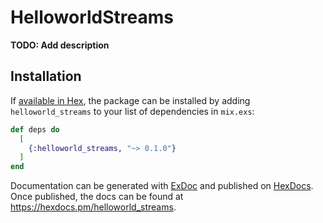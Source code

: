 # HelloworldStreams

**TODO: Add description**

## Installation

If [available in Hex](https://hex.pm/docs/publish), the package can be installed
by adding `helloworld_streams` to your list of dependencies in `mix.exs`:

```elixir
def deps do
  [
    {:helloworld_streams, "~> 0.1.0"}
  ]
end
```

Documentation can be generated with [ExDoc](https://github.com/elixir-lang/ex_doc)
and published on [HexDocs](https://hexdocs.pm). Once published, the docs can
be found at <https://hexdocs.pm/helloworld_streams>.

